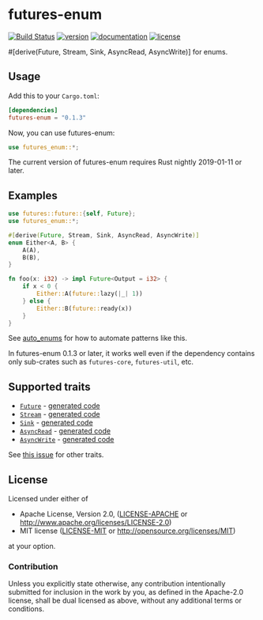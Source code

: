 # futures-enum

[![Build Status](https://travis-ci.com/taiki-e/futures-enum.svg?branch=master)](https://travis-ci.com/taiki-e/futures-enum)
[![version](https://img.shields.io/crates/v/futures-enum.svg)](https://crates.io/crates/futures-enum/)
[![documentation](https://docs.rs/futures-enum/badge.svg)](https://docs.rs/futures-enum/)
[![license](https://img.shields.io/crates/l/futures-enum.svg)](https://crates.io/crates/futures-enum/)

\#\[derive(Future, Stream, Sink, AsyncRead, AsyncWrite)\] for enums.

## Usage

Add this to your `Cargo.toml`:

```toml
[dependencies]
futures-enum = "0.1.3"
```

Now, you can use futures-enum:

```rust
use futures_enum::*;
```

The current version of futures-enum requires Rust nightly 2019-01-11 or later.

## Examples

```rust
use futures::future::{self, Future};
use futures_enum::*;

#[derive(Future, Stream, Sink, AsyncRead, AsyncWrite)]
enum Either<A, B> {
    A(A),
    B(B),
}

fn foo(x: i32) -> impl Future<Output = i32> {
    if x < 0 {
        Either::A(future::lazy(|_| 1))
    } else {
        Either::B(future::ready(x))
    }
}
```

See [auto_enums](https://github.com/taiki-e/auto_enums) for how to automate patterns like this.

In futures-enum 0.1.3 or later, it works well even if the dependency contains only sub-crates such as `futures-core`, `futures-util`, etc.

## Supported traits

* [`Future`](https://doc.rust-lang.org/std/future/trait.Future.html) - [generated code](doc/future.md)
* [`Stream`](https://rust-lang-nursery.github.io/futures-api-docs/0.3.0-alpha.12/futures/stream/trait.Stream.html) - [generated code](doc/stream.md)
* [`Sink`](https://rust-lang-nursery.github.io/futures-api-docs/0.3.0-alpha.12/futures/sink/trait.Sink.html) - [generated code](doc/sink.md)
* [`AsyncRead`](https://rust-lang-nursery.github.io/futures-api-docs/0.3.0-alpha.12/futures/io/trait.AsyncRead.html) - [generated code](doc/async_read.md)
* [`AsyncWrite`](https://rust-lang-nursery.github.io/futures-api-docs/0.3.0-alpha.12/futures/io/trait.AsyncWrite.html) - [generated code](doc/async_write.md)

See [this issue](https://github.com/taiki-e/auto_enums/issues/11) for other traits.

## License

Licensed under either of

* Apache License, Version 2.0, ([LICENSE-APACHE](LICENSE-APACHE) or <http://www.apache.org/licenses/LICENSE-2.0>)
* MIT license ([LICENSE-MIT](LICENSE-MIT) or <http://opensource.org/licenses/MIT>)

at your option.

### Contribution

Unless you explicitly state otherwise, any contribution intentionally submitted for inclusion in the work by you, as defined in the Apache-2.0 license, shall be dual licensed as above, without any additional terms or conditions.

